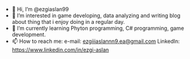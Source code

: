 - 👋 Hi, I’m @ezgiaslan99
- 👀 I’m interested in game developing, data analyzing and writing blog about thing that i enjoy doing in a regular day.
- 🌱 I’m currently learning Phyton programming, C# programming, game development.
- 📫 How to reach me: 
              e-mail: ezgiiiaslannn9.ea@gmail.com
              LinkedIn: https://www.linkedin.com/in/ezgi-aslan
